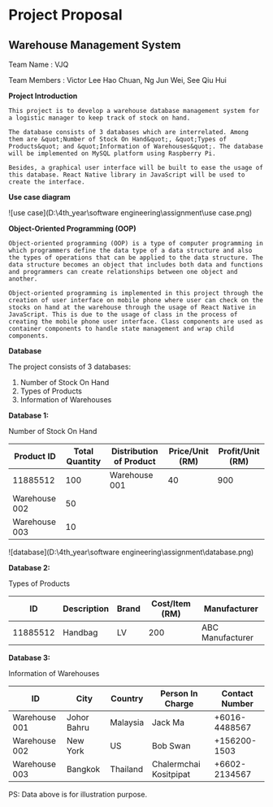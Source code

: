 ##

##

# Project Proposal



## Warehouse Management System





Team Name                   : VJQ

Team Members                : Victor Lee Hao Chuan, Ng Jun Wei, See Qiu Hui

**Project Introduction**

    This project is to develop a warehouse database management system for a logistic manager to keep track of stock on hand.

    The database consists of 3 databases which are interrelated. Among them are &quot;Number of Stock On Hand&quot;, &quot;Types of Products&quot; and &quot;Information of Warehouses&quot;. The database will be implemented on MySQL platform using Raspberry Pi.

    Besides, a graphical user interface will be built to ease the usage of this database. React Native library in JavaScript will be used to create the interface.

**Use case diagram**

 ![use case](D:\4th_year\software engineering\assignment\use case.png)

**Object-Oriented Programming (OOP)**

    Object-oriented programming (OOP) is a type of computer programming in which programmers define the data type of a data structure and also the types of operations that can be applied to the data structure. The data structure becomes an object that includes both data and functions and programmers can create relationships between one object and another.

    Object-oriented programming is implemented in this project through the creation of user interface on mobile phone where user can check on the stocks on hand at the warehouse through the usage of React Native in JavaScript. This is due to the usage of class in the process of creating the mobile phone user interface. Class components are used as container components to handle state management and wrap child components.

**Database**

The project consists of 3 databases:

1. Number of Stock On Hand
2. Types of Products
3. Information of Warehouses

**Database 1:**

Number of Stock On Hand

| **Product ID** | **Total Quantity** | **Distribution of Product** | **Price/Unit (RM)** | **Profit/Unit (RM)** |
| --- | --- | --- | --- | --- |
| 11885512 | 100 | Warehouse 001 | 40 | 900 | 700 |
| Warehouse 002 | 50 |
| Warehouse 003 | 10 |

 ![database](D:\4th_year\software engineering\assignment\database.png)



**Database 2:**

Types of Products

| **ID** | **Description** | **Brand** | **Cost/Item (RM)** | **Manufacturer** |
| --- | --- | --- | --- | --- |
| 11885512 | Handbag | LV | 200 | ABC Manufacturer |



**Database 3:**

Information of Warehouses

| **ID** | **City** | **Country** | **Person In Charge** | **Contact Number** |
| --- | --- | --- | --- | --- |
| Warehouse 001 | Johor Bahru | Malaysia | Jack Ma | +6016-4488567 |
| Warehouse 002 | New York | US | Bob Swan | +156200-1503 |
| Warehouse 003 | Bangkok | Thailand | Chalermchai Kositpipat | +6602-2134567 |

PS: Data above is for illustration purpose.
